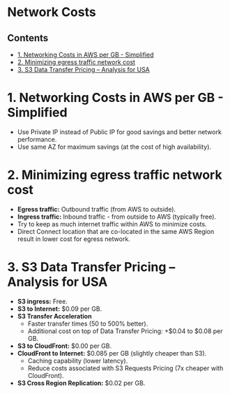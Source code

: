 # Network Costs <!-- omit in toc -->

## Contents <!-- omit in toc -->

- [1. Networking Costs in AWS per GB - Simplified](#1-networking-costs-in-aws-per-gb---simplified)
- [2. Minimizing egress traffic network cost](#2-minimizing-egress-traffic-network-cost)
- [3. S3 Data Transfer Pricing – Analysis for USA](#3-s3-data-transfer-pricing--analysis-for-usa)

# 1. Networking Costs in AWS per GB - Simplified

- Use Private IP instead of Public IP for good savings and better network performance.
- Use same AZ for maximum savings (at the cost of high availability).

# 2. Minimizing egress traffic network cost

- **Egress traffic:** Outbound traffic (from AWS to outside).
- **Ingress traffic:** Inbound traffic - from outside to AWS (typically free).
- Try to keep as much internet traffic within AWS to minimize costs.
- Direct Connect location that are co-located in the same AWS Region result in lower cost for egress network.

# 3. S3 Data Transfer Pricing – Analysis for USA

- **S3 ingress:** Free.
- **S3 to Internet:** $0.09 per GB.
- **S3 Transfer Acceleration**
  - Faster transfer times (50 to 500% better).
  - Additional cost on top of Data Transfer Pricing: +$0.04 to $0.08 per GB.
- **S3 to CloudFront:** $0.00 per GB.
- **CloudFront to Internet:** $0.085 per GB (slightly cheaper than S3).
  - Caching capability (lower latency).
  - Reduce costs associated with S3 Requests Pricing (7x cheaper with CloudFront).
- **S3 Cross Region Replication:** $0.02 per GB.
